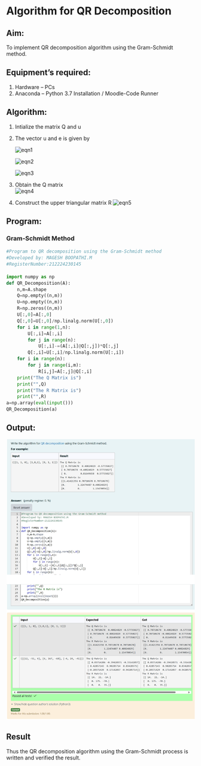 # Algorithm for QR Decomposition
## Aim:
To implement QR decomposition algorithm using the Gram-Schmidt method.
## Equipment’s required:
1.	Hardware – PCs
2.	Anaconda – Python 3.7 Installation / Moodle-Code Runner
## Algorithm:
1.	Intialize the matrix Q and u
2.	The vector u and e is given by

    ![eqn1](./ex4.jpg)

    ![eqn2](./ex6.jpg)

    ![eqn3](./ex3.jpg)

3.	Obtain the Q matrix   
    ![eqn4](./ex1.jpg)
4.	Construct the upper triangular matrix R
    ![eqn5](./ex2.jpg)

## Program:
### Gram-Schmidt Method
```python
#Program to QR decomposition using the Gram-Schmidt method
#Developed by: MAGESH BOOPATHI.M
#RegisterNumber:212224230145

import numpy as np
def QR_Decomposition(A):
    n,m=A.shape
    Q=np.empty((n,m))
    U=np.empty((n,m))
    R=np.zeros((n,m))
    U[:,0]=A[:,0]
    Q[:,0]=U[:,0]/np.linalg.norm(U[:,0])
    for i in range(1,n):
        U[:,i]=A[:,i]
        for j in range(n):
            U[:,i]-=(A[:,i]@Q[:,j])*Q[:,j]
        Q[:,i]=U[:,i]/np.linalg.norm(U[:,i])
    for i in range(n):
        for j in range(i,m):
            R[i,j]=A[:,j]@Q[:,i]
    print("The Q Matrix is")
    print("",Q)
    print("The R Matrix is")
    print("",R)
a=np.array(eval(input()))
QR_Decomposition(a)
```

## Output:

![](Screenshot_7-5-2025_141932_lms2.ai.saveetha.in.jpeg)

## Result
Thus the QR decomposition algorithm using the Gram-Schmidt process is written and verified the result.